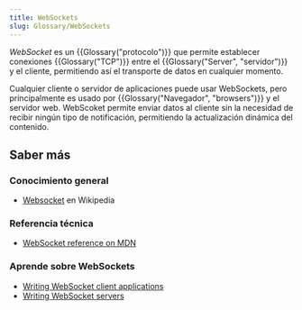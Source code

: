 ```yaml
---
title: WebSockets
slug: Glossary/WebSockets
---
```


_WebSocket_ es un {{Glossary("protocolo")}} que permite establecer conexiones {{Glossary("TCP")}} entre el {{Glossary("Server", "servidor")}} y el cliente, permitiendo así el transporte de datos en cualquier momento.

Cualquier cliente o servidor de aplicaciones puede usar WebSockets, pero principalmente es usado por {{Glossary("Navegador", "browsers")}} y el servidor web. WebScoket permite enviar datos al cliente sin la necesidad de recibir ningún tipo de notificación, permitiendo la actualización dinámica del contenido.

## Saber más

### Conocimiento general

- [Websocket](https://es.wikipedia.org/wiki/Websocket) en Wikipedia

### Referencia técnica

- [WebSocket reference on MDN](/en-US/docs/Web/API/WebSocket)

### Aprende sobre WebSockets

- [Writing WebSocket client applications](/en-US/docs/WebSockets/Writing_WebSocket_client_applications)
- [Writing WebSocket servers](/en-US/docs/WebSockets/Writing_WebSocket_servers)
